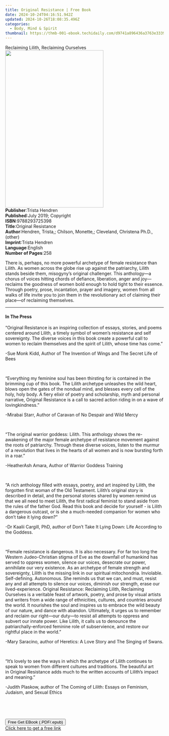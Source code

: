 ```yaml
---
title: Original Resistance | Free Book
date: 2024-10-24T04:16:51.942Z
updated: 2024-10-26T18:08:35.496Z
categories:
  - Body, Mind & Spirit
thumbnail: https://thmb-001-ebook.techidaily.com/d9741a896436a3763e333939dfc8e08f1279714b8cdc080b221c00d0c56ecbca.jpg
---
```

<main id="book-container">
  <div class="flex flex-col">
    <div class="book-brief flex-1 py-6 px-4 sm:p-6 md:py-10 md:px-8">
      <!-- brief-->
      <div class="book-brief-main">Reclaiming Lilith, Reclaiming Ourselves</div>
    </div>
    <div
      class="book-meta-info flex-1 grid gap-4 col-start-1 col-end-3 row-start-1 sm:mb-6 sm:grid-cols-4 lg:gap-6 lg:col-start-2 lg:row-end-6 lg:row-span-6 lg:mb-0"
    >
      <div
        class="book-meta-info-left place-content-center mt-4 p-4 text-sm leading-6 col-start-2 col-span-2 dark:text-slate-400"
      >
        <img
          class="w-full h-500 object-cover rounded-lg sm:h-255 sm:col-span-2 lg:col-span-full"
          src="https://img-001-ebook.techidaily.com/910e35cbb73102737971b54952ef3d2b577f74b207ce836da5a1c3451e8eaf5f.jpg"
          alt=""
          width="312"
          height="500"
        />
      </div>
      <div
        class="book-meta-info-right mt-2 col-start-1 row-start-2 col-span-3 self-center"
      >
        <!-- meta data  -->
        <div class="flex flex-col px-4 md:px-8">
          <div class="flex-1">
            <strong>Publisher</strong>:<span class="px-2">Trista Hendren</span>
          </div>
          <div class="flex-1">
            <strong>Published</strong>:<span class="px-2"
              >July 2019; Copyright</span
            >
          </div>
          <div class="flex-1">
            <strong>ISBN</strong>:<span class="px-2">9788293725398</span>
          </div>
          <div class="flex-1">
            <strong>Title</strong>:<span class="px-2">Original Resistance</span>
          </div>
          <div class="flex-1">
            <strong>Author</strong>:<span class="px-2"
              >Hendren, Trista,; Chilson, Monette,; Cleveland, Christena Ph.D.,
              (other)</span
            >
          </div>
          <div class="flex-1">
            <strong>Imprint</strong>:<span class="px-2">Trista Hendren</span>
          </div>
          <div class="flex-1">
            <strong>Language</strong>:<span class="px-2">English</span>
          </div>
          <div class="flex-1">
            <strong>Number of Pages</strong>:<span class="px-2">258</span>
          </div>
        </div>
      </div>
    </div>
    <div class="book-description flex-1 py-6 px-4 sm:p-6 md:py-10 md:px-8">
      <div class="book-description-main">
        <div accordion-content="" id="description">
          <p>
            There is, perhaps, no more powerful archetype of female resistance
            than Lilith. As women across the globe rise up against the
            patriarchy, Lilith stands beside them, misogyny’s original
            challenger. This anthology—a chorus of voices hitting chords of
            defiance, liberation, anger and joy—reclaims the goodness of women
            bold enough to hold tight to their essence. Through poetry, prose,
            incantation, prayer and imagery, women from all walks of life invite
            you to join them in the revolutionary act of claiming their place—of
            reclaiming themselves.&nbsp;
          </p>
        </div>
      </div>
    </div>
    <div class="book-excerpts flex-1 py-6 px-4 sm:p-6 md:py-10 md:px-8">
      <!-- excerpts-->
      <div class="book-excerpts-main">
        <hr />
        <h4 class="placeholder placeholder-heading">
          <span>In The Press</span>
        </h4>
        <p></p>
        <p>
          “Original Resistance is an inspiring collection of essays, stories,
          and poems centered around Lilith, a timely symbol of women’s
          resistance and self sovereignty. The diverse voices in this book
          create a powerful call to women to reclaim themselves and the spirit
          of Lilith, whose time has come.”
        </p>
        <p>
          -Sue Monk Kidd, Author of&nbsp;The Invention of Wings and&nbsp;The
          Secret Life of Bees
        </p>
        <p>&nbsp;</p>
        <p>
          “Everything my feminine soul has been thirsting for is contained in
          the brimming cup of this book. The Lilith archetype unleashes the wild
          heart, blows open the gates of the nondual mind, and blesses every
          cell of the holy, holy body. A fiery elixir of poetry and scholarship,
          myth and personal narrative, Original Resistance is a call to sacred
          action riding in on a wave of lovingkindness.”
        </p>
        <p>-Mirabai Starr, Author of Caravan of No Despair and Wild Mercy</p>
        <p>&nbsp;</p>
        <p>
          “The original warrior goddess: Lilith. This anthology shows the
          re-awakening of the major female archetype of resistance movement
          against the roots of patriarchy. Through these diverse voices, listen
          to the murmur of a revolution that lives in the hearts of all women
          and is now bursting forth in a roar.”
        </p>
        <p>-HeatherAsh Amara, Author of&nbsp;Warrior Goddess Training</p>
        <p>&nbsp;</p>
        <p>
          “A rich anthology filled with essays, poetry, and art inspired by
          Lilith, the forgotten first woman of the Old Testament. Lilith’s
          original story is described in detail, and the personal stories shared
          by women remind us that we all need to meet Lilith, the first radical
          feminist to stand aside from the rules of the father God. Read this
          book and decide for yourself - is Lilith a dangerous outcast, or is
          she a much-needed companion for women who don’t take it lying down?”
        </p>
        <p>
          -Dr Kaalii Cargill, PhD, author of Don’t Take It Lying Down: Life
          According to the Goddess.
        </p>
        <p>&nbsp;</p>
        <p>
          “Female resistance is dangerous. It is also necessary. For far too
          long the Western Judeo-Christian stigma of Eve as the downfall of
          humankind has served to oppress women, silence our voices, desecrate
          our power, annihilate our very existence.&nbsp;As an archetype of
          female strength and sovereignty, Lilith is the missing link in our
          spiritual mitochondria. Inviolable. Self-defining. Autonomous. She
          reminds us that we can, and must, resist any and all attempts to
          silence our voices, diminish our strength, erase our
          lived-experience.&nbsp;Original Resistance: Reclaiming Lilith,
          Reclaiming Ourselves&nbsp;is a veritable feast of artwork, poetry, and
          prose by visual artists and writers from a wide range of ethnicities,
          cultures, and countries around the world. It nourishes the soul and
          inspires us to embrace the wild beauty of our nature, and dance with
          abandon. Ultimately, it urges us to remember and reclaim our right—our
          duty—to resist all attempts to oppress and subvert our innate power.
          Like Lilith, it calls us to denounce the patriarchally-enforced
          feminine role of subservience, and restore our rightful place in the
          world.”
        </p>
        <p>
          -Mary Saracino, author of Heretics: A Love Story&nbsp;and&nbsp;The
          Singing of Swans.
        </p>
        <p>&nbsp;</p>
        <p>
          “It’s lovely to see the ways in which the archetype of Lilith
          continues to speak to women from different cultures and traditions.
          The beautiful art in&nbsp;Original Resistance&nbsp;adds much to the
          written accounts of Lilith’s impact and meaning.”
        </p>
        <p>
          -Judith Plaskow,&nbsp;author of The Coming of Lilith: Essays on
          Feminism, Judaism, and Sexual Ethics
        </p>
        <p>&nbsp;</p>
        <p>&nbsp;</p>
        <p></p>
      </div>
    </div>
    <div
      class="book-about-author flex-1 py-6 px-4 sm:p-6 md:py-10 md:px-8"
    ></div>
    <div class="book-free-get flex-1 py-6 px-4 sm:p-6 md:py-10 md:px-8">
      <button
        id="btn-free-get"
        class="bg-blue-500 hover:bg-blue-700 text-white font-bold py-2 px-4 rounded"
      >
        Free Get EBook (.PDF/.epub)
      </button>
      <div id="countdown-display" class="px-2 text-lg mt-2"></div>
      <a
        id="free-link"
        class="hidden bg-blue-500 hover:bg-blue-700 text-white font-bold py-2 px-4 rounded"
        href="https://www.ebooks.com/en-us/book/210766601/original-resistance/hendren-trista/"
        target="_blank"
        >Click here to get a free link</a
      >
    </div>
    <script>
      let countdownTime = 0;
      let countdownInterval = null;
      document
        .getElementById('btn-free-get')
        .addEventListener('click', startCountdown);
      function startCountdown() {
        countdownTime = new Date().getTime() + 60000 * 3;
        countdownInterval = setInterval(updateCountdown, 1000);
        document.getElementById('btn-free-get').disabled = true;
        document
          .getElementById('btn-free-get')
          .classList.add('bg-gray-500', 'cursor-not-allowed');
      }
      function updateCountdown() {
        let currentTime = new Date().getTime();
        let timeLeft = countdownTime - currentTime;
        let secondsLeft = Math.floor(timeLeft / 1000);
        document.getElementById('countdown-display').innerHTML =
          `Remaining time: ${secondsLeft} seconds.`;
        if (secondsLeft <= 0) {
          clearInterval(countdownInterval);
          document.getElementById('btn-free-get').classList.add('hidden');
          document.getElementById('free-link').classList.remove('hidden');
          document.getElementById('countdown-display').innerHTML = '';
        }
      }
    </script>
  </div>
</main>

<ins class="adsbygoogle"
      style="display:block"
      data-ad-client="ca-pub-7571918770474297"
      data-ad-slot="8358498916"
      data-ad-format="auto"
      data-full-width-responsive="true"></ins>
    